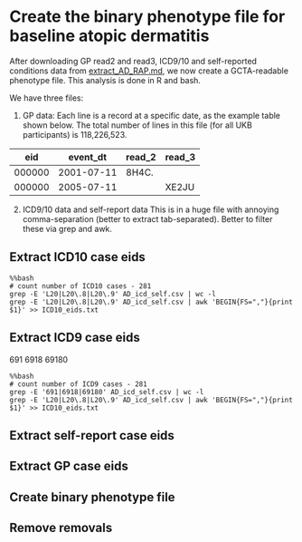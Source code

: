 # Create the binary phenotype file for baseline atopic dermatitis 

After downloading GP read2 and read3, ICD9/10 and self-reported conditions data from [extract_AD_RAP.md](extract_AD_RAP.md), we now create a GCTA-readable phenotype file. This analysis is done in R and bash. 

We have three files:  
1. GP data: Each line is a record at a specific date, as the example table shown below. The total number of lines in this file (for all UKB participants) is 118,226,523.

| eid | event_dt | read_2 | read_3 |  
|----------|----------|----------|----------|
| 000000 | 2001-07-11 | 8H4C. ||  
| 000000 | 2005-07-11 || XE2JU |  

2. ICD9/10 data and self-report data
This is in a huge file with annoying comma-separation (better to extract tab-separated). Better to filter these via grep and awk.

## Extract ICD10 case eids

```
%%bash
# count number of ICD10 cases - 281
grep -E 'L20|L20\.8|L20\.9' AD_icd_self.csv | wc -l
grep -E 'L20|L20\.8|L20\.9' AD_icd_self.csv | awk 'BEGIN{FS=","}{print $1}' >> ICD10_eids.txt
```

## Extract ICD9 case eids
691
6918
69180
```
%%bash
# count number of ICD9 cases - 281
grep -E '691|6918|69180' AD_icd_self.csv | wc -l
grep -E 'L20|L20\.8|L20\.9' AD_icd_self.csv | awk 'BEGIN{FS=","}{print $1}' >> ICD10_eids.txt
```

## Extract self-report case eids

## Extract GP case eids

## Create binary phenotype file

## Remove removals 
